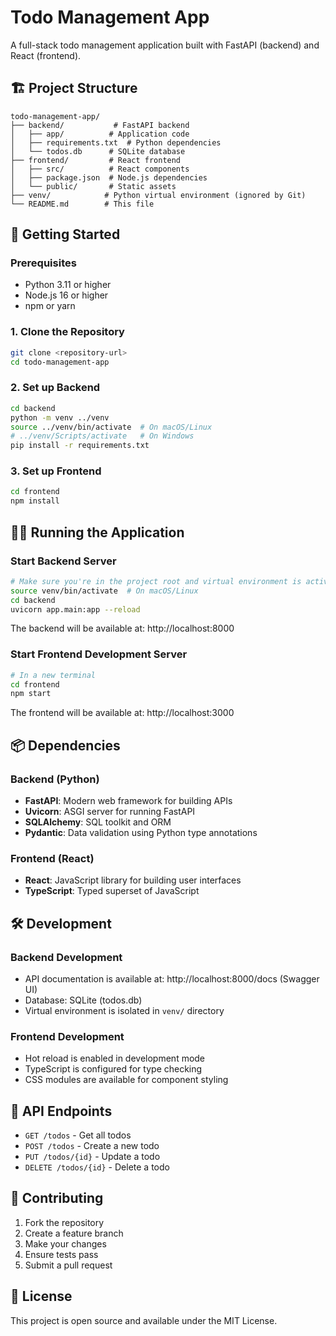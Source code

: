 # Todo Management App

A full-stack todo management application built with FastAPI (backend) and React (frontend).

## 🏗️ Project Structure

```
todo-management-app/
├── backend/           # FastAPI backend
│   ├── app/          # Application code
│   ├── requirements.txt  # Python dependencies
│   └── todos.db      # SQLite database
├── frontend/         # React frontend
│   ├── src/          # React components
│   ├── package.json  # Node.js dependencies
│   └── public/       # Static assets
├── venv/            # Python virtual environment (ignored by Git)
└── README.md        # This file
```

## 🚀 Getting Started

### Prerequisites

- Python 3.11 or higher
- Node.js 16 or higher
- npm or yarn

### 1. Clone the Repository

```bash
git clone <repository-url>
cd todo-management-app
```

### 2. Set up Backend

```bash
cd backend
python -m venv ../venv
source ../venv/bin/activate  # On macOS/Linux
# ../venv/Scripts/activate   # On Windows
pip install -r requirements.txt
```

### 3. Set up Frontend

```bash
cd frontend
npm install
```

## 🏃‍♂️ Running the Application

### Start Backend Server

```bash
# Make sure you're in the project root and virtual environment is activated
source venv/bin/activate  # On macOS/Linux
cd backend
uvicorn app.main:app --reload
```

The backend will be available at: http://localhost:8000

### Start Frontend Development Server

```bash
# In a new terminal
cd frontend
npm start
```

The frontend will be available at: http://localhost:3000

## 📦 Dependencies

### Backend (Python)
- **FastAPI**: Modern web framework for building APIs
- **Uvicorn**: ASGI server for running FastAPI
- **SQLAlchemy**: SQL toolkit and ORM
- **Pydantic**: Data validation using Python type annotations

### Frontend (React)
- **React**: JavaScript library for building user interfaces
- **TypeScript**: Typed superset of JavaScript

## 🛠️ Development

### Backend Development
- API documentation is available at: http://localhost:8000/docs (Swagger UI)
- Database: SQLite (todos.db)
- Virtual environment is isolated in `venv/` directory

### Frontend Development
- Hot reload is enabled in development mode
- TypeScript is configured for type checking
- CSS modules are available for component styling

## 📝 API Endpoints

- `GET /todos` - Get all todos
- `POST /todos` - Create a new todo
- `PUT /todos/{id}` - Update a todo
- `DELETE /todos/{id}` - Delete a todo

## 🤝 Contributing

1. Fork the repository
2. Create a feature branch
3. Make your changes
4. Ensure tests pass
5. Submit a pull request

## 📄 License

This project is open source and available under the MIT License.
